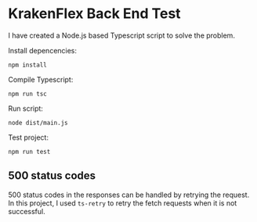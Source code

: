 # KrakenFlex Back End Test

I have created a Node.js based Typescript script to solve the problem.

Install depencencies:

```
npm install
```

Compile Typescript:

```
npm run tsc
```

Run script:

```
node dist/main.js
```

Test project:

```
npm run test
```

## 500 status codes

500 status codes in the responses can be handled by retrying the request. In this project, I used `ts-retry` to retry the fetch requests when it is not successful.

